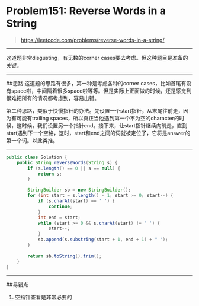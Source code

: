 # Problem151: Reverse Words in a String


> https://leetcode.com/problems/reverse-words-in-a-string/


---------------------------------------------------------------
这道题非常disgusting，有无数的corner cases要去考虑。但这种题目是准备的关键。

---------------------------------
##思路
这道题的思路有很多，第一种是考虑各种的corner cases，比如首尾有没有space啦，中间隔着很多space啦等等。但是实际上正面做的时候，还是感觉到很难把所有的情况都考虑到，容易出错。

第二种思路，类似于快慢指针的办法。先设置一个start指针，从末尾往前走，因为有可能有trailing spaces，所以真正当他遇到第一个不为空的character的时候，这时候，我们设置另一个指针end。接下来，让start指针继续向前走，直到start遇到下一个空格，这时，start和end之间的词就被定位了，它将是answer的第一个词。以此类推。

------------------------------------

```java
public class Solution {
    public String reverseWords(String s) {
        if (s.length() == 0 || s == null) {
            return s;
        }

        StringBuilder sb = new StringBuilder();
        for (int start = s.length() - 1; start >= 0; start--) {
            if (s.charAt(start) == ' ') {
                continue;
            }
            int end = start;
            while (start >= 0 && s.charAt(start) != ' ') {
                start--;
            }
            sb.append(s.substring(start + 1, end + 1) + " ");
        }
        
        return sb.toString().trim();
    }
}
```
---------------------
##易错点

1. 空指针查看是非常必要的